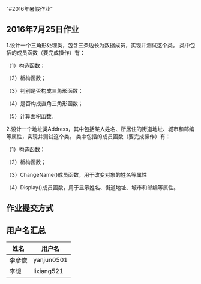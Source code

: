 "#2016年暑假作业" 

2016年7月25日作业
--------
1.设计一个三角形处理类，包含三条边长为数据成员，实现并测试这个类。
类中包括的成员函数（要完成操作）有：

（1）构造函数；

（2）析构函数；

（3）判别是否构成三角形函数；

（4）是否构成直角三角形函数；

（5）计算面积函数。

2.设计一个地址类Address，其中包括某人姓名、所居住的街道地址、城市和邮编等属性，实现并测试这个类。
类中包括的成员函数（要完成操作）有：

（1）构造函数；

（2）析构函数；

（3）ChangeName()成员函数，用于改变对象的姓名等属性

（4）Display()成员函数，用于显示姓名、街道地址、城市和邮编等属性。

作业提交方式
--------

用户名汇总
--------

| 姓名  | 用户名|
| ---------- | -----------|
| 李彦俊   | yanjun0501   |
| 李想     | lixiang521   |